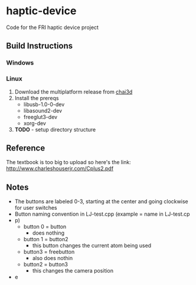 # haptic-device
Code for the FRI haptic device project

## Build Instructions

### Windows

### Linux
1. Download the multiplatform release from [chai3d](http://www.chai3d.org/download/releases)
2. Install the prereqs
    * libusb-1.0-0-dev
    * libasound2-dev
    * freeglut3-dev
    * xorg-dev
3. **TODO** - setup directory structure 


## Reference
The textbook is too big to upload so here's the link: http://www.charleshouserjr.com/Cplus2.pdf


## Notes

* The buttons are labeled 0-3, starting at the center and going clockwise for user switches
* Button naming convention in LJ-test.cpp (example = name in LJ-test.cp
* p)
    * button 0 = button
        * does nothing
    * button 1 = button2
        * this button changes the current atom being used
    * button3 = freebutton
        * also does nothin
    * button2  = button3
        * this changes the camera position
* e